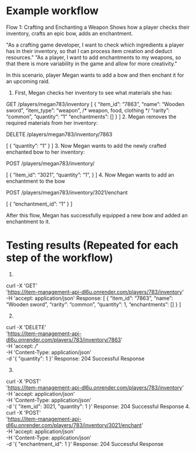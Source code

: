 # Example workflow
Flow 1: Crafting and Enchanting a Weapon
Shows how a player checks their inventory, crafts an epic bow, adds an enchantment.

"As a crafting game developer, I want to check which ingredients a player has in their inventory, so that I can process item creation and deduct resources."
"As a player, I want to add enchantments to my weapons, so that there is more variability in the game and allow for more creativity."

In this scenario, player Megan wants to add a bow and then enchant it for an upcoming raid.

1. First, Megan checks her inventory to see what materials she has:

GET /players/megan783/inventory
[
    {
        “item_id”: “7863”,
        “name”: “Wooden sword”,
        “item_type”: “weapon”, /* weapon, food, clothing */
        “rarity”: “common”, 
        “quantity”: “1”
        “enchantments”:   []
    }
]
2. Megan removes the required materials from her inventory:

DELETE /players/megan783/inventory/7863

[
    {
       “quantity”: “1”
     }
]
3. Now Megan wants to add the newly crafted enchanted bow to her inventory:

POST /players/megan783/inventory/

[
    {
        “item_id”: “3021”,
        “quantity”: “1”, 
    }
]
4. Now Megan wants to add an enchantment to the bow

POST /players/megan783/inventory/3021/enchant

[
    {
       “enchantment_id”: “1”
     }
]

After this flow, Megan has successfully equipped a new bow and added an enchantment to it.

# Testing results (Repeated for each step of the workflow)
1. 
curl -X 'GET' \
  'https://item-management-api-dl6u.onrender.com/players/783/inventory' \
  -H 'accept: application/json'
Response:
[
    {
        “item_id”: “7863”,
        “name”: “Wooden sword”,
        “rarity”: “common”, 
        “quantity”: 1,
        “enchantments”: []
    }
]

2. 
curl -X 'DELETE' \
  'https://item-management-api-dl6u.onrender.com/players/783/inventory/7863' \
  -H 'accept: */*' \
  -H 'Content-Type: application/json' \
  -d '{
  "quantity": 1
}'
Response:
204	Successful Response

3. 
curl -X 'POST' \
  'https://item-management-api-dl6u.onrender.com/players/783/inventory' \
  -H 'accept: application/json' \
  -H 'Content-Type: application/json' \
  -d '{
  "item_id": 3021,
  "quantity": 1
}'
Response:
204	Successful Response
4. 
curl -X 'POST' \
  'https://item-management-api-dl6u.onrender.com/players/783/inventory/3021/enchant' \
  -H 'accept: application/json' \
  -H 'Content-Type: application/json' \
  -d '{
  "enchantment_id": 1
}'
Response:
204	Successful Response